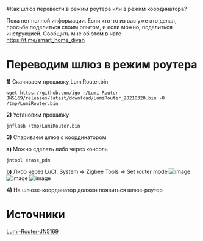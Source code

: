 #Как шлюз перевести в режим роутера или в режим координатора?

Пока нет полной информации. Если кто-то из вас уже это делал, просьба поделиться своим опытом, и если можно, поделиться инструкцией. Сообщить мне об этом в чате https://t.me/smart_home_divan



# Переводим шлюз в режим роутера

**1)** Скачиваем прошивку LumiRouter.bin
```
wget https://github.com/igo-r/Lumi-Router-JN5169/releases/latest/download/LumiRouter_20210320.bin -O /tmp/LumiRouter.bin 

``` 

**2)** Установим прошивку
```
jnflash /tmp/LumiRouter.bin
```

**3)** Спариваем шлюз с координатором

**a)** Можно сделать либо через консоль

```
jntool erase_pdm
```

**b)** Либо через LuCI. System => Zigbee Tools => Set router mode
![image](https://user-images.githubusercontent.com/64090632/158023933-878e4199-3b7e-4938-a85d-bda8fca3ee85.png)
![image](https://user-images.githubusercontent.com/64090632/158023986-ac7fd6a2-b1f4-4302-9a42-eb1aceac99e2.png)
![image](https://user-images.githubusercontent.com/64090632/158023996-5b860adf-f931-4aa2-917f-e71ebabfc335.png)

**4)** На шлюзе-координатор должен появиться шлюз-роутер

# Источники
[Lumi-Router-JN5169](https://github.com/igo-r/Lumi-Router-JN5169)
